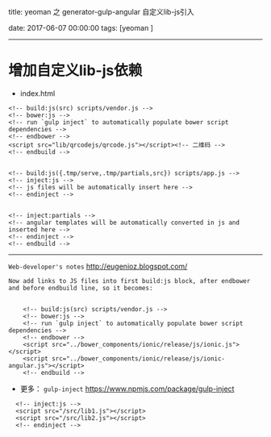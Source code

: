 title:  yeoman 之   generator-gulp-angular 自定义lib-js引入

date: 2017-06-07 00:00:00
tags: [yeoman ]



---


# 增加自定义lib-js依赖
- index.html
```
<!-- build:js(src) scripts/vendor.js -->
<!-- bower:js -->
<!-- run `gulp inject` to automatically populate bower script dependencies -->
<!-- endbower -->
<script src="lib/qrcodejs/qrcode.js"></script><!-- 二维码 -->
<!-- endbuild -->


<!-- build:js({.tmp/serve,.tmp/partials,src}) scripts/app.js -->
<!-- inject:js -->
<!-- js files will be automatically insert here -->
<!-- endinject -->


<!-- inject:partials -->
<!-- angular templates will be automatically converted in js and inserted here -->
<!-- endinject -->
<!-- endbuild -->
```


---
`Web-developer's notes`
http://eugenioz.blogspot.com/

```
Now add links to JS files into first build:js block, after endbower and before endbuild line, so it becomes:


    <!-- build:js(src) scripts/vendor.js -->
    <!-- bower:js -->
    <!-- run `gulp inject` to automatically populate bower script dependencies -->
    <!-- endbower -->
    <script src="../bower_components/ionic/release/js/ionic.js"></script>
    <script src="../bower_components/ionic/release/js/ionic-angular.js"></script>
    <!-- endbuild -->
```


- 更多：
`gulp-inject`
https://www.npmjs.com/package/gulp-inject
```
  <!-- inject:js -->
  <script src="/src/lib1.js"></script> 
  <script src="/src/lib2.js"></script> 
  <!-- endinject -->
```
